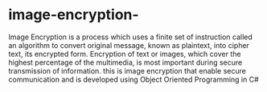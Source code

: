 # image-encryption-

Image Encryption is a process which uses a finite set of instruction called an algorithm to convert original message, known as plaintext, into cipher text, its encrypted form.
Encryption of text or images, which cover the highest percentage of the multimedia, is most important during secure transmission of information.
this is image encryption that enable secure communication 
and is developed using Object Oriented Programming in C#

